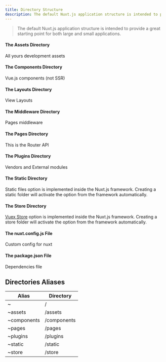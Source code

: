 ```yaml
---
title: Directory Structure
description: The default Nuxt.js application structure is intended to provide a great starting point for both large and small applications.
---
```


> The default Nuxt.js application structure is intended to provide a great starting point for both large and small applications.

#### The Assets Directory

All yours development assets

#### The Components Directory

Vue.js components (not SSR)

#### The Layouts Directory

View Layouts

#### The Middleware Directory

Pages middleware

#### The Pages Directory

This is the Router API

#### The Plugins Directory

Vendors and External modules

#### The Static Directory

Static files option is implemented inside the Nuxt.js framework.
Creating a static folder will activate the option from the framework automatically.

#### The Store Directory

[Vuex Store](/guide/vuex-store) option is implemented inside the Nuxt.js framework.
Creating a store folder will activate the option from the framework automatically.

#### The nuxt.config.js File

Custom config for nuxt

#### The package.json File

Dependencies file

## Directories Aliases

| Alias | Directory |
|-----|------|
| ~ | / |
| ~assets | /assets |
| ~components | /components |
| ~pages | /pages |
| ~plugins | /plugins |
| ~static | /static |
| ~store | /store |
